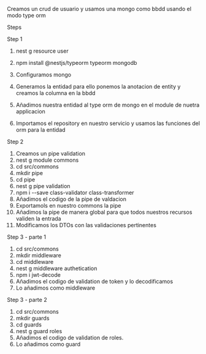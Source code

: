 Creamos un crud de usuario y usamos una mongo como bbdd usando el modo type orm

Steps

Step 1

1. nest g resource user

2. npm install @nestjs/typeorm typeorm mongodb

3. Configuramos mongo

4. Generamos la entidad para ello ponemos la anotacion de entity y creamos la columna en la bbdd

5. Añadimos nuestra entidad al type orm de mongo en el module de nuetra applicacion

6. Importamos el repository en nuestro servicio y usamos las funciones del orm para la entidad

Step 2

1. Creamos un pipe validation
2. nest g module commons
3. cd src/commons
4. mkdir pipe
5. cd pipe
6. nest g pipe validation
7. npm i --save class-validator class-transformer
8. Añadimos el codigo de la pipe de valdacion
9. Exportamols en nuestro commons la pipe
10. Añadimos la pipe de manera global para que todos nuestros recursos validen la entrada
11. Modificamos los DTOs con las validaciones pertinentes

Step 3 - parte 1

1. cd src/commons
2. mkdir middleware
3. cd middleware
4. nest g middleware authetication
5. npm i jwt-decode
6. Añadimos el codigo de validation de token y lo decodificamos
7. Lo añadimos como middleware

Step 3 - parte 2

1. cd src/commons
2. mkdir guards
3. cd guards
4. nest g guard roles
5. Añadimos el codigo de validation de roles.
6. Lo añadimos como guard


